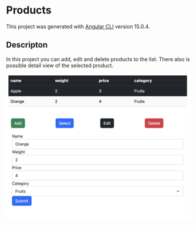 # Products

This project was generated with [Angular CLI](https://github.com/angular/angular-cli) version 15.0.4.

## Descripton

In this project you can add, edit and delete products to the list. There also is possible detail view of the selected product.

![alt text](https://github.com/Mat2OO1/ProductListAngular/blob/main/images/image2.png)


